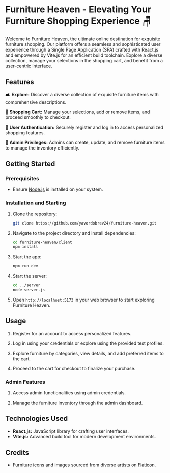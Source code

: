 # Furniture Heaven - Elevating Your Furniture Shopping Experience 🪑

Welcome to Furniture Heaven, the ultimate online destination for exquisite furniture shopping. Our platform offers a seamless and sophisticated user experience through a Single Page Application (SPA) crafted with React.js and empowered by Vite.js for an efficient build toolchain. Explore a diverse collection, manage your selections in the shopping cart, and benefit from a user-centric interface.

## Features

🛋 **Explore:** Discover a diverse collection of exquisite furniture items with comprehensive descriptions.

🛒 **Shopping Cart:** Manage your selections, add or remove items, and proceed smoothly to checkout.

🔐 **User Authentication:** Securely register and log in to access personalized shopping features.

👑 **Admin Privileges:** Admins can create, update, and remove furniture items to manage the inventory efficiently.

## Getting Started

### Prerequisites

- Ensure [Node.js](https://nodejs.org/) is installed on your system.

### Installation and Starting

1. Clone the repository:

   ```bash
   git clone https://github.com/yavordobrev24/furniture-heaven.git
   ```

2. Navigate to the project directory and install dependencies:

   ```bash
   cd furniture-heaven/client
   npm install
   ```

3. Start the app:

   ```bash
   npm run dev
   ```

4. Start the server:

   ```bash
   cd ../server
   node server.js
   ```

5. Open `http://localhost:5173` in your web browser to start exploring Furniture Heaven.

## Usage

1. Register for an account to access personalized features.

2. Log in using your credentials or explore using the provided test profiles.

3. Explore furniture by categories, view details, and add preferred items to the cart.

4. Proceed to the cart for checkout to finalize your purchase.

### Admin Features

1. Access admin functionalities using admin credentials.

2. Manage the furniture inventory through the admin dashboard.

## Technologies Used

- **React.js:** JavaScript library for crafting user interfaces.
- **Vite.js:** Advanced build tool for modern development environments.

## Credits

- Furniture icons and images sourced from diverse artists on [Flaticon](https://www.flaticon.com/).
